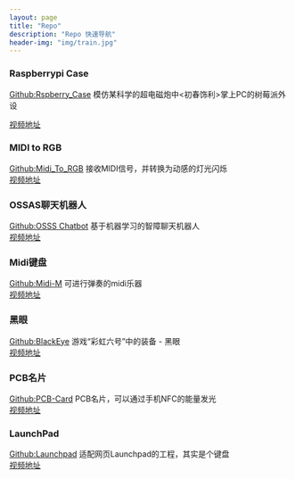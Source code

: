 ```yaml
---
layout: page
title: "Repo"
description: "Repo 快速导航"
header-img: "img/train.jpg"
---
```


### Raspberrypi Case

[Github:Rspberry_Case](https://github.com/Dimsmary/Raspberry_Case) 模仿某科学的超电磁炮中<初春饰利>掌上PC的树莓派外设  

[视频地址](https://www.bilibili.com/video/BV1jz4y1d7v1)


### MIDI to RGB

[Github:Midi_To_RGB](https://github.com/Dimsmary/Midi_To_RGB) 接收MIDI信号，并转换为动感的灯光闪烁  
[视频地址](https://www.bilibili.com/video/BV1aC4y1H78w)

### OSSAS聊天机器人

[Github:OSSS Chatbot](https://github.com/Dimsmary/Ossas_ChatBot) 基于机器学习的智障聊天机器人  
[视频地址](https://www.bilibili.com/video/BV1LQ4y1K7r7/)

### Midi键盘
[Github:Midi-M](https://github.com/Dimsmary/Midi-M) 可进行弹奏的midi乐器  
[视频地址](https://www.bilibili.com/video/av87561317)

### 黑眼  

[Github:BlackEye](https://github.com/Dimsmary/BlackEye) 游戏“彩虹六号”中的装备 - 黑眼  
[视频地址](https://www.bilibili.com/video/av79494813)

### PCB名片  

[Github:PCB-Card](https://github.com/Dimsmary/PCB-Card) PCB名片，可以通过手机NFC的能量发光  
[视频地址](https://www.bilibili.com/video/av68564711)

### LaunchPad  

[Github:Launchpad](https://github.com/Dimsmary/MagePad) 适配网页Launchpad的工程，其实是个键盘  
[视频地址](https://www.bilibili.com/video/av67710146)

